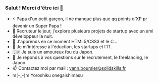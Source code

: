 ### Salut ! Merci d'être ici 👋
- ⚡ Papa d'un petit garçon, il ne manque plus que qq points d'XP pr devenir un Super Papa !
- 🔭 Recruteur le jour, j'explore plusieurs projets de startup avec un ami développeur la nuit.
- 🌱 J'apprends en ce moment HTML5/CSS3 et le C...
- 👀 Je m'intéresse à l'éduction, les startups et l'IT.
- 🇯🇵 Je suis un amoureux fou du Japon.
- 💬 Je réponds à vos questions sur le recrutement, le freelancing, le Japon.
- 📫 Contactez moi par mail : yann.boursier@solidskills.fr
- m(-_-)m Yoroshiku onegaishimasu
